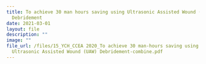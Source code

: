```yaml
---
title: To achieve 30 man hours saving using Ultrasonic Assisted Wound (UAW)
  Debridement
date: 2021-03-01
layout: file
description: ""
image: ""
file_url: /files/15_YCH_CCEA 2020_To achieve 30 man-hours saving using
  Ultrasonic Assisted Wound (UAW) Debridement-combine.pdf
---
```

